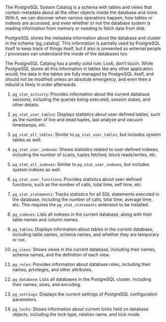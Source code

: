 The PostgreSQL System Catalog is a schema with tables and views that contain metadata about all the other objects inside the database and more. With it, we can discover when various operations happen, how tables or indexes are accessed, and even whether or not the database system is reading information from memory or needing to fetch data from disk.

PostgreSQL stores the metadata information about the database and cluster in the schema ‘pg_catalog’. This information is partially used by PostgreSQL itself to keep track of things itself, but it also is presented so external people / processes can understand the inside of the databases too.

The PostgreSQL Catalog has a pretty solid rule: Look, don’t touch. While PostgreSQL stores all this information in tables like any other application would, the data in the tables are fully managed by PostgreSQL itself, and should not be modified unless an absolute emergency, and even then a rebuild is likely in order afterwards.

1. `pg_stat_activity`: Provides information about the current database sessions, including the queries being executed, session states, and other details.

2. `pg_stat_user_tables`: Displays statistics about user-defined tables, such as the number of live and dead tuples, last analyze and vacuum timestamps, etc.

3. `pg_stat_all_tables`: Similar to `pg_stat_user_tables`, but includes system tables as well.

4. `pg_stat_user_indexes`: Shows statistics related to user-defined indexes, including the number of scans, tuples fetched, block reads/writes, etc.

5. `pg_stat_all_indexes`: Similar to `pg_stat_user_indexes`, but includes system indexes as well.

6. `pg_stat_user_functions`: Provides statistics about user-defined functions, such as the number of calls, total time, self time, etc.

7. `pg_stat_statements`: Tracks statistics for all SQL statements executed in the database, including the number of calls, total time, average time, etc. This requires the `pg_stat_statements` extension to be installed.

8. `pg_indexes`: Lists all indexes in the current database, along with their table names and column names.

9. `pg_tables`: Displays information about tables in the current database, including table names, schema names, and whether they are temporary or not.

10. `pg_views`: Shows views in the current database, including their names, schema names, and the definition of each view.

11. `pg_roles`: Provides information about database roles, including their names, privileges, and other attributes.

12. `pg_database`: Lists all databases in the PostgreSQL cluster, including their names, sizes, and encoding.

13. `pg_settings`: Displays the current settings of PostgreSQL configuration parameters.

14. `pg_locks`: Shows information about current locks held on database objects, including the lock type, relation name, and lock mode.
